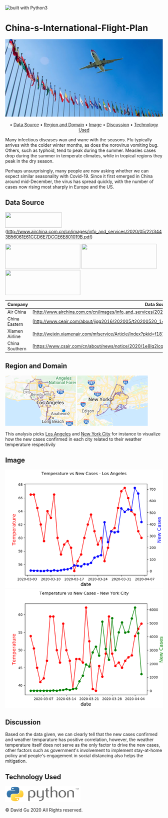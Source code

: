  ![built with Python3](https://img.shields.io/badge/built%20with-Python3-blue.svg)

# China-s-International-Flight-Plan


![alt text](https://raw.githubusercontent.com/david880110/China-s-International-Flight-Plan/master/image/international%20flight.jpg)

<p align="center">
  • <a href="#Data-Source">Data Source</a>
  • <a href="#Region-and-Domain">Region and Domain</a>
  • <a href="#Image">Image</a>  
  • <a href="#Discussion">Discussion</a>
  • <a href="#technology-Used">Technology Used</a>
</p>

Many infectious diseases wax and wane with the seasons. Flu typically arrives with the colder winter months, as does the norovirus vomiting bug. Others, such as typhoid, tend to peak during the summer. Measles cases drop during the summer in temperate climates, while in tropical regions they peak in the dry season.

Perhaps unsurprisingly, many people are now asking whether we can expect similar seasonality with Covid-19. Since it first emerged in China around mid-December, the virus has spread quickly, with the number of cases now rising most sharply in Europe and the US.

## Data Source

<img src="http://www.airchina.com.cn/cn/images/logo.gif" width="180" height="50"/> (http://www.airchina.com.cn/cn/images/info_and_services/2020/05/22/3443B56061E61CCD6E7DCCE6E801019B.pdf)

<img src="http://static-cdn.ceair.com/resource/images/public/logo_l.png?v=zh_CN_18403" width="240" height="80"/>

<img src="https://www.xiamenair.com/brandnew_CN/upload/images/2018/4/2394745259.png" width="240" height="80"/>

<img src="https://www.cae.com/images/made/085f5d481acfd1d8/companies-header-china-southern-690x400_690_400_65.jpg" width="240" height="80"/>

| Company | Data Source |
| ------ | ------ |
| Air China | [http://www.airchina.com.cn/cn/images/info_and_services/2020/05/22/3443B56061E61CCD6E7DCCE6E801019B.pdf] |
| China Eastern | [http://www.ceair.com/about/jjgg2016/202005/t20200520_14873.html]|
| Xiamen Airline | [http://weixin.xiamenair.com/mfservice/Article/Index?pkid=f18747d0371545549d17ea04a63badca] |
| China Southern | [https://www.csair.com/cn/about/news/notice/2020/1e8lq2icqirbu.shtml] |

## Region and Domain
![alt text](https://raw.githubusercontent.com/david880110/Will-warm-weather-really-kill-off-Covid-19/master/img/googlemap-los%20angeles.png)
![alt text](https://raw.githubusercontent.com/david880110/Will-warm-weather-really-kill-off-Covid-19/master/img/googlemap-new%20york.png)

This analysis picks [Los Angeles](https://en.wikipedia.org/wiki/Los_Angeles) and [New York City](https://en.wikipedia.org/wiki/New_York_City) for instance to visualize how the new cases confirmed in each city related to their weather temperature respectivily

## Image 
![alt text](https://raw.githubusercontent.com/david880110/Will-warm-weather-really-kill-off-Covid-19/master/la.png)
![alt text](https://raw.githubusercontent.com/david880110/Will-warm-weather-really-kill-off-Covid-19/master/nyc.png)

## Discussion
Based on the data given, we can clearly tell that the new cases confirmed and weather temparature has positive correlation, however, the weather temperature itself does not serve as the only factor to drive the new cases, other factors such as government's involvement to implement stay-at-home policy and people's engagement in social distancing also helps the mitigation.

## Technology Used

<img src="https://raw.githubusercontent.com/david880110/tech-logo/master/python%20logo.png" width="240" height="50"/>

© David Gu 2020 All Rights reserved.